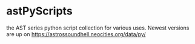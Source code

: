 # astPyScripts
the AST series python script collection for various uses. Newest versions are up on https://astrossoundhell.neocities.org/data/py/
